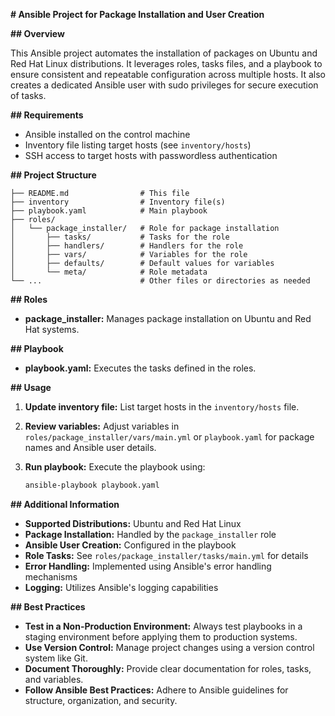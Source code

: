 **# Ansible Project for Package Installation and User Creation**

**## Overview**

This Ansible project automates the installation of packages on Ubuntu and Red Hat Linux distributions. It leverages roles, tasks files, and a playbook to ensure consistent and repeatable configuration across multiple hosts. It also creates a dedicated Ansible user with sudo privileges for secure execution of tasks.

**## Requirements**

- Ansible installed on the control machine
- Inventory file listing target hosts (see `inventory/hosts`)
- SSH access to target hosts with passwordless authentication

**## Project Structure**

```
├── README.md                # This file
├── inventory                # Inventory file(s)
├── playbook.yaml            # Main playbook
├── roles/
│   └── package_installer/   # Role for package installation
│       ├── tasks/           # Tasks for the role
│       ├── handlers/        # Handlers for the role
│       ├── vars/            # Variables for the role
│       ├── defaults/        # Default values for variables
│       └── meta/            # Role metadata
└── ...                      # Other files or directories as needed
```

**## Roles**

- **package_installer:** Manages package installation on Ubuntu and Red Hat systems.

**## Playbook**

- **playbook.yaml:** Executes the tasks defined in the roles.

**## Usage**

1. **Update inventory file:** List target hosts in the `inventory/hosts` file.
2. **Review variables:** Adjust variables in `roles/package_installer/vars/main.yml` or `playbook.yaml` for package names and Ansible user details.
3. **Run playbook:** Execute the playbook using:

   ```bash
   ansible-playbook playbook.yaml
   ```

**## Additional Information**

- **Supported Distributions:** Ubuntu and Red Hat Linux
- **Package Installation:** Handled by the `package_installer` role
- **Ansible User Creation:** Configured in the playbook
- **Role Tasks:** See `roles/package_installer/tasks/main.yml` for details
- **Error Handling:** Implemented using Ansible's error handling mechanisms
- **Logging:** Utilizes Ansible's logging capabilities

**## Best Practices**

- **Test in a Non-Production Environment:** Always test playbooks in a staging environment before applying them to production systems.
- **Use Version Control:** Manage project changes using a version control system like Git.
- **Document Thoroughly:** Provide clear documentation for roles, tasks, and variables.
- **Follow Ansible Best Practices:** Adhere to Ansible guidelines for structure, organization, and security.
